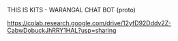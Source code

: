 THIS IS KITS - WARANGAL CHAT BOT (proto) 

https://colab.research.google.com/drive/12yfD92Dddv2Z-CabwDobuckJhRRY1HAL?usp=sharing
